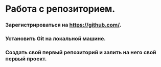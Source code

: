 # Работа с репозиторием.
### Зарегистрироваться на https://github.com/.
### Установить Git на локальной машине.
### Создать свой первый репозиторий и залить на него свой первый проект.